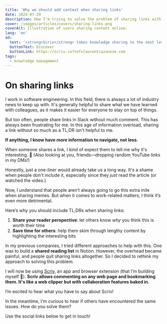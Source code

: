 ```yaml
---
title: 'Why we should add context when sharing links'
date: 2024-07-29
description: How I'm trying to solve the problem of sharing links with Scriv.
cover: /images/articles/covers/sharing-links.png
coverAlt: Illustration of users sharing content online.
lang: 'en'
ad:
  text: '<strong>Scriv</strong> takes knowledge sharing to the next level.'
  buttonText: Discover
  buttonLink: https://scriv.co?ref=laurentcazanove.com
tags:
  - knowledge management
---
```


# On sharing links

I work in software engineering. In this field, there is always a lot of industry news to keep up with. It's generally helpful to share what we have learned with colleagues, as it makes it easier for everyone to stay on top of things.

But too often, people share links in Slack without much comment. This has always been frustrating for me. In this age of information overload, sharing a link without so much as a TL;DR isn't helpful to me.

**If anything, I know have _more_ information to navigate, not less.**

When someone shares a link, I kind of expect them to tell me why it's interesting. 😬 (Also looking at you, friends—dropping random YouTube links in my DMs!)

Honestly, just a one-liner would already take us a long way. It's a shame when people don't include it, especially since they _just_ read the article (or watched the video.)

Now, I understand that people aren’t always going to go this extra mile when sharing memes. But when it comes to work-related matters, I think it’s even more detrimental.

Here’s why you should include TL;DRs when sharing links:

1. **Share your reader perspective**: let others know _why_ you think this is worth their time
2. **Save time for others**: help them skim through lengthy content by highlighting the interesting bits

In my previous companies, I tried different approaches to help with this. One was to build a **shared reading list** in Notion. However, the overhead became painful, and people quit sharing links altogether. So I decided to rethink my approach to solving this problem.

I will now be using [Scriv](https://scriv.co?ref=laurentcazanove.com), an app and browser extension (that I’m building myself 🥳). **Scriv allows commenting on any web page and bookmarking them. It's like a web clipper but with collaboration features baked in.**

I’m excited to hear what you have to say about Scriv!

In the meantime, I'm curious to hear if others have encountered the same issues. How do you solve them?

Use the social links below to get in touch!
